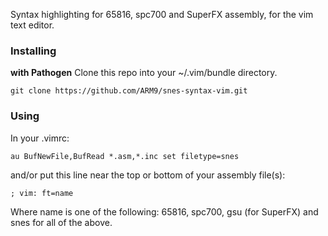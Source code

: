 Syntax highlighting for 65816, spc700 and SuperFX assembly, for the vim text editor.

### Installing
__with Pathogen__
Clone this repo into your ~/.vim/bundle directory.
```
git clone https://github.com/ARM9/snes-syntax-vim.git
```

### Using
In your .vimrc:
```
au BufNewFile,BufRead *.asm,*.inc set filetype=snes
```
and/or put this line near the top or bottom of your assembly file(s):
```
; vim: ft=name
```
Where name is one of the following: 65816, spc700, gsu (for SuperFX) and snes for all of the above.


